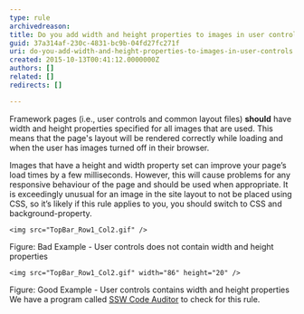 ```yaml
---
type: rule
archivedreason: 
title: Do you add width and height properties to images in user controls?
guid: 37a314af-230c-4831-bc9b-04fd27fc271f
uri: do-you-add-width-and-height-properties-to-images-in-user-controls
created: 2015-10-13T00:41:12.0000000Z
authors: []
related: []
redirects: []

---
```


Framework pages (i.e., user controls and common layout files)  **should** have width and height properties specified for all images 		that are used. This means that the page's layout will be rendered correctly while loading and when the user has images turned off in their browser.

Images that have a height and width property set can improve your page’s load times by a few milliseconds.                  However, this will cause problems for any responsive behaviour of the page and should be used when appropriate.                  It is exceedingly unusual for an image in the site layout to not be placed using CSS, so it’s likely if this rule applies to you, you should switch to CSS and background-property.

<!--endintro-->


```
<img src="TopBar_Row1_Col2.gif" />
```

Figure: Bad Example - User controls does not contain width and height properties

```
<img src="TopBar_Row1_Col2.gif" width="86" height="20" />
```

Figure: Good Example - User controls contains width and height properties
We have a program called [SSW Code Auditor](https&#58;//www.ssw.com.au/ssw/CodeAuditor/) to check for this rule.
